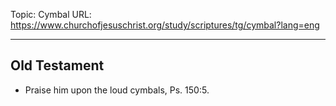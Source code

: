 Topic: Cymbal
URL: https://www.churchofjesuschrist.org/study/scriptures/tg/cymbal?lang=eng

---

## Old Testament

- Praise him upon the loud cymbals, Ps. 150:5.

